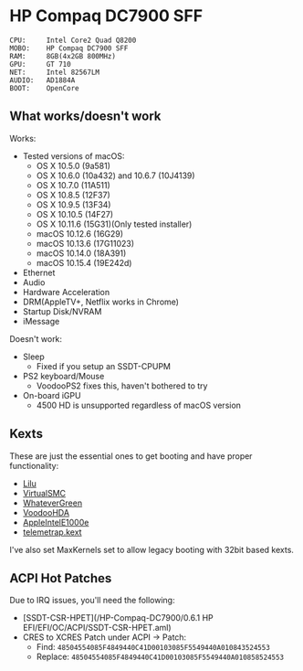 # HP Compaq DC7900 SFF

```
CPU:     Intel Core2 Quad Q8200
MOBO:    HP Compaq DC7900 SFF
RAM:     8GB(4x2GB 800MHz)
GPU:     GT 710
NET:     Intel 82567LM
AUDIO:   AD1884A
BOOT:    OpenCore
```

## What works/doesn't work

Works:

* Tested versions of macOS:
  * OS X 10.5.0 (9a581)
  * OS X 10.6.0 (10a432) and 10.6.7 (10J4139)
  * OS X 10.7.0 (11A511)
  * OS X 10.8.5 (12F37)
  * OS X 10.9.5 (13F34)
  * OS X 10.10.5 (14F27)
  * OS X 10.11.6 (15G31)(Only tested installer)
  * macOS 10.12.6 (16G29)
  * macOS 10.13.6 (17G11023)
  * macOS 10.14.0 (18A391)
  * macOS 10.15.4 (19E242d)
* Ethernet
* Audio
* Hardware Acceleration
* DRM(AppleTV+, Netflix works in Chrome)
* Startup Disk/NVRAM
* iMessage

Doesn't work:

* Sleep
   * Fixed if you setup an SSDT-CPUPM
* PS2 keyboard/Mouse
   * VoodooPS2 fixes this, haven't bothered to try
* On-board iGPU
   * 4500 HD is unsupported regardless of macOS version

## Kexts

These are just the essential ones to get booting and have proper functionality:

* [Lilu](https://github.com/acidanthera/Lilu/releases)
* [VirtualSMC](https://github.com/acidanthera/VirtualSMC/releases)
* [WhateverGreen](https://github.com/acidanthera/WhateverGreen/releases)
* [VoodooHDA](https://sourceforge.net/projects/voodoohda/)
* [AppleIntelE1000e](https://github.com/chris1111/AppleIntelE1000e/releases)
* [telemetrap.kext](https://forums.macrumors.com/threads/mp3-1-others-sse-4-2-emulation-to-enable-amd-metal-driver.2206682/post-28447707)

I've also set MaxKernels set to allow legacy booting with 32bit based kexts.

## ACPI Hot Patches

Due to IRQ issues, you'll need the following:

* [SSDT-CSR-HPET](/HP-Compaq-DC7900/0.6.1 HP EFI/EFI/OC/ACPI/SSDT-CSR-HPET.aml)
* CRES to XCRES Patch under ACPI -> Patch:
  * Find:      `48504554085F4849440C41D00103085F5549440A010843524553`
  * Replace:   `48504554085F4849440C41D00103085F5549440A010858524553`



